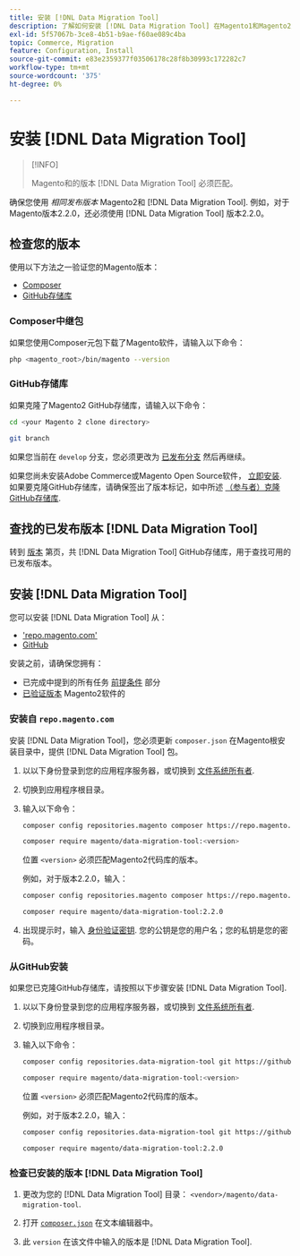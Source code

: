 ```yaml
---
title: 安装 [!DNL Data Migration Tool]
description: 了解如何安装 [!DNL Data Migration Tool] 在Magento1和Magento2之间传输数据。
exl-id: 5f57067b-3ce8-4b51-b9ae-f60ae089c4ba
topic: Commerce, Migration
feature: Configuration, Install
source-git-commit: e83e2359377f03506178c28f8b30993c172282c7
workflow-type: tm+mt
source-wordcount: '375'
ht-degree: 0%

---
```


# 安装 [!DNL Data Migration Tool]

>[!INFO]
>
>Magento和的版本 [!DNL Data Migration Tool] 必须匹配。


确保您使用 *相同发布版本* Magento2和 [!DNL Data Migration Tool]. 例如，对于Magento版本2.2.0，还必须使用 [!DNL Data Migration Tool] 版本2.2.0。

## 检查您的版本

使用以下方法之一验证您的Magento版本：

- [Composer](#composer-metapackage)
- [GitHub存储库](#github-repository)

### Composer中继包

如果您使用Composer元包下载了Magento软件，请输入以下命令：

```bash
php <magento_root>/bin/magento --version
```

### GitHub存储库

如果克隆了Magento2 GitHub存储库，请输入以下命令：

```bash
cd <your Magento 2 clone directory>
```

```bash
git branch
```

如果您当前在 `develop` 分支，您必须更改为 [已发布分支](https://developer.adobe.com/commerce/contributor/guides/install/change-version/) 然后再继续。

如果您尚未安装Adobe Commerce或Magento Open Source软件， [立即安装](../../installation/prerequisites/commerce.md).
如果要克隆GitHub存储库，请确保签出了版本标记，如中所述 [（参与者）克隆GitHub存储库](https://developer.adobe.com/commerce/contributor/guides/install/clone-repository/).

## 查找的已发布版本 [!DNL Data Migration Tool]

转到 [版本](https://github.com/magento/data-migration-tool/releases) 第页，共 [!DNL Data Migration Tool] GitHub存储库，用于查找可用的已发布版本。

## 安装 [!DNL Data Migration Tool]

您可以安装 [!DNL Data Migration Tool] 从：

- [&#39;repo.magento.com&#39;](#install-from-repomagentocom)
- [GitHub](#install-from-github)

安装之前，请确保您拥有：

- 已完成中提到的所有任务 [前提条件](prerequisites.md) 部分
- [已验证版本](install.md#check-your-version) Magento2软件的

### 安装自 `repo.magento.com`

安装 [!DNL Data Migration Tool]，您必须更新 `composer.json` 在Magento根安装目录中，提供 [!DNL Data Migration Tool] 包。

1. 以以下身份登录到您的应用程序服务器，或切换到 [文件系统所有者](../../installation/prerequisites/file-system/overview.md).
1. 切换到应用程序根目录。
1. 输入以下命令：

   ```bash
   composer config repositories.magento composer https://repo.magento.com
   ```

   ```bash
   composer require magento/data-migration-tool:<version>
   ```

   位置 `<version>` 必须匹配Magento2代码库的版本。

   例如，对于版本2.2.0，输入：

   ```bash
   composer config repositories.magento composer https://repo.magento.com
   ```

   ```bash
   composer require magento/data-migration-tool:2.2.0
   ```

1. 出现提示时，输入 [身份验证密钥](../../installation/prerequisites/authentication-keys.md). 您的公钥是您的用户名；您的私钥是您的密码。

### 从GitHub安装

如果您已克隆GitHub存储库，请按照以下步骤安装 [!DNL Data Migration Tool].

1. 以以下身份登录到您的应用程序服务器，或切换到 [文件系统所有者](../../installation/prerequisites/file-system/overview.md).
1. 切换到应用程序根目录。
1. 输入以下命令：

   ```bash
   composer config repositories.data-migration-tool git https://github.com/magento/data-migration-tool
   ```

   ```bash
   composer require magento/data-migration-tool:<version>
   ```

   位置 `<version>` 必须匹配Magento2代码库的版本。

   例如，对于版本2.2.0，输入：

   ```bash
   composer config repositories.data-migration-tool git https://github.com/magento/data-migration-tool
   ```

   ```bash
   composer require magento/data-migration-tool:2.2.0
   ```

### 检查已安装的版本 [!DNL Data Migration Tool]

1. 更改为您的 [!DNL Data Migration Tool] 目录： `<vendor>/magento/data-migration-tool`.

1. 打开 [`composer.json`](https://github.com/magento/data-migration-tool/blob/2.4/composer.json) 在文本编辑器中。

1. 此 `version` 在该文件中输入的版本是 [!DNL Data Migration Tool].
